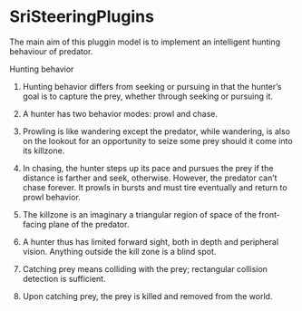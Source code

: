 # SriSteeringPlugins

The main aim of this pluggin model is to implement an intelligent hunting behaviour of predator.

Hunting behavior

1. Hunting behavior differs from seeking or pursuing in that the hunter’s goal is to capture the
prey, whether through seeking or pursuing it.

2. A hunter has two behavior modes: prowl and chase.

3. Prowling is like wandering except the predator, while wandering, is also on the lookout for
an opportunity to seize some prey should it come into its killzone.

4. In chasing, the hunter steps up its pace and pursues the prey if the distance is farther and
seek, otherwise. However, the predator can’t chase forever. It prowls in bursts and must tire
eventually and return to prowl behavior.

5. The killzone​ is an imaginary a triangular region of space of the front-facing plane of the
predator.

6. A hunter thus has limited forward sight, both in depth and peripheral vision. Anything
outside the kill zone is a blind spot.

7. Catching prey means colliding with the prey; rectangular collision detection is sufficient.

8. Upon catching prey, the prey is killed and removed from the world.


